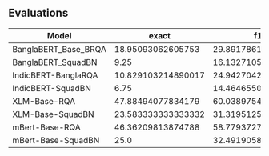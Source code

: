 ## Evaluations

<table class="fixed-table">
  <thead>
    <tr>
      <th class="fixed-column">Model</th>
      <th>exact</th>
      <th>f1</th>
      <th>total</th>
      <th>HasAns_exact</th>
      <th>HasAns_f1</th>
      <th>HasAns_total</th>
      <th>NoAns_exact</th>
      <th>NoAns_f1</th>
      <th>NoAns_total</th>
      <th>best_exact</th>
      <th>best_exact_thresh</th>
      <th>best_f1</th>
      <th>best_f1_thresh</th>
    </tr>
  </thead>
  <tbody>
    <tr>
      <td class="fixed-column">BanglaBERT_Base_BRQA</td>
      <td>18.95093062605753</td>
      <td>29.891786130011873</td>
      <td>1182</td>
      <td>25.806451612903224</td>
      <td>40.705174200085295</td>
      <td>868</td>
      <td>0.0</td>
      <td>0.0</td>
      <td>314</td>
      <td>26.73434856175973</td>
      <td>0.0</td>
      <td>31.799368113736023</td>
      <td>0.0</td>
    </tr>
    <tr>
      <td class="fixed-column">BanglaBERT_SquadBN</td>
      <td>9.25</td>
      <td>16.132710539947382</td>
      <td>1200</td>
      <td>17.44</td>
      <td>30.654804236698972</td>
      <td>625</td>
      <td>0.34782608695652173</td>
      <td>0.34782608695652173</td>
      <td>575</td>
      <td>47.916666666666664</td>
      <td>0.0</td>
      <td>47.97222222222222</td>
      <td>0.0</td>
    </tr>
    <tr>
      <td class="fixed-column">IndicBERT-BanglaRQA</td>
      <td>10.829103214890017</td>
      <td>24.94270420474983</td>
      <td>1182</td>
      <td>13.940092165898617</td>
      <td>33.159304573749196</td>
      <td>868</td>
      <td>2.229299363057325</td>
      <td>2.229299363057325</td>
      <td>314</td>
      <td>26.56514382402707</td>
      <td>0.0</td>
      <td>27.684840734822945</td>
      <td>0.0</td>
    </tr>
    <tr>
      <td class="fixed-column">IndicBERT-SquadBN</td>
      <td>6.75</td>
      <td>14.464655088919802</td>
      <td>1200</td>
      <td>12.8</td>
      <td>27.61213777072602</td>
      <td>625</td>
      <td>0.17391304347826086</td>
      <td>0.17391304347826086</td>
      <td>575</td>
      <td>47.916666666666664</td>
      <td>0.0</td>
      <td>47.916666666666664</td>
      <td>0.0</td>
    </tr>
    <tr>
      <td class="fixed-column">XLM-Base-RQA</td>
      <td>47.88494077834179</td>
      <td>60.038975495562674</td>
      <td>1182</td>
      <td>64.97695852534562</td>
      <td>81.5277293038653</td>
      <td>868</td>
      <td>0.6369426751592356</td>
      <td>0.6369426751592356</td>
      <td>314</td>
      <td>47.71573604060914</td>
      <td>0.0</td>
      <td>59.86977075782999</td>
      <td>0.0</td>
    </tr>
    <tr>
      <td class="fixed-column">XLM-Base-SquadBN</td>
      <td>23.583333333333332</td>
      <td>31.319512540836108</td>
      <td>1200</td>
      <td>45.28</td>
      <td>60.133464078405325</td>
      <td>625</td>
      <td>0.0</td>
      <td>0.0</td>
      <td>575</td>
      <td>48.0</td>
      <td>0.0</td>
      <td>48.0</td>
      <td>0.0</td>
    </tr>
    <tr>
      <td class="fixed-column">mBert-Base-RQA</td>
      <td>46.36209813874788</td>
      <td>58.77937274709887</td>
      <td>1182</td>
      <td>63.133640552995395</td>
      <td>80.04287855653325</td>
      <td>868</td>
      <td>0.0</td>
      <td>0.0</td>
      <td>314</td>
      <td>46.36209813874788</td>
      <td>0.0</td>
      <td>58.77937274709885</td>
      <td>0.0</td>
    </tr>
    <tr>
      <td class="fixed-column">mBert-Base-SquadBN</td>
      <td>25.0</td>
      <td>32.49190584742056</td>
      <td>1200</td>
      <td>46.88</td>
      <td>61.26445922704749</td>
      <td>625</td>
      <td>1.2173913043478262</td>
      <td>1.2173913043478262</td>
      <td>575</td>
      <td>48.0</td>
      <td>0.0</td>
      <td>48.0</td>
      <td>0.0</td>
    </tr>
  </tbody>
</table>
